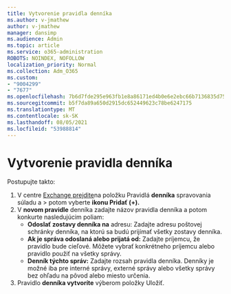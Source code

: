 ```yaml
---
title: Vytvorenie pravidla denníka
ms.author: v-jmathew
author: v-jmathew
manager: dansimp
ms.audience: Admin
ms.topic: article
ms.service: o365-administration
ROBOTS: NOINDEX, NOFOLLOW
localization_priority: Normal
ms.collection: Adm_O365
ms.custom:
- "9004299"
- "7677"
ms.openlocfilehash: 7b6d7fde295e963fb1e8a86171ed4b0e6e2ebc66b7136835d75f5f8c1b19f9de
ms.sourcegitcommit: b5f7da89a650d2915dc652449623c78be6247175
ms.translationtype: MT
ms.contentlocale: sk-SK
ms.lasthandoff: 08/05/2021
ms.locfileid: "53988814"
---
```

# <a name="create-a-journal-rule"></a>Vytvorenie pravidla denníka

Postupujte takto:

1. V centre [Exchange prejdite](https://go.microsoft.com/fwlink/p/?linkid=2059104)na položku Pravidlá **denníka** spravovania súladu a  >  potom vyberte **ikonu Pridať (+).**
2. V **novom pravidle** denníka zadajte názov pravidla denníka a potom konkurte nasledujúcim poliam:  
    - **Odoslať zostavy denníka na** adresu: Zadajte adresu poštovej schránky denníka, na ktorú sa budú prijímať všetky zostavy denníka.  
    - **Ak je správa odoslaná alebo prijatá od:** Zadajte príjemcu, že pravidlo bude cieľové. Môžete vybrať konkrétneho príjemcu alebo pravidlo použiť na všetky správy.  
    - **Denník týchto správ:** Zadajte rozsah pravidla denníka. Denníky je možné iba pre interné správy, externé správy alebo všetky správy bez ohľadu na pôvod alebo miesto určenia.
3. Pravidlo **denníka vytvoríte** výberom položky Uložiť.
